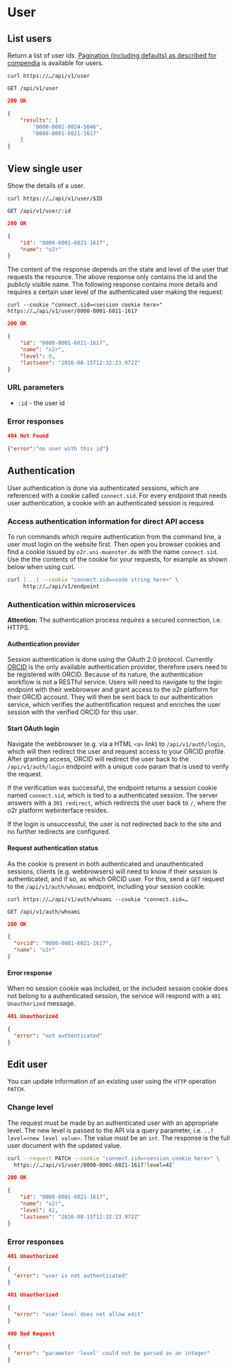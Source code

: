# User

## List users

Return a list of user ids. [Pagination (including defaults) as described for compendia](compendium.md) is available for users.

`curl https://…/api/v1/user`

`GET /api/v1/user`

```json
200 OK

{
    "results": [
        "0000-0002-0024-5046",
        "0000-0001-6021-1617"
    ]
}
```

## View single user

Show the details of a user.

`curl https://…/api/v1/user/$ID`

`GET /api/v1/user/:id`

```json
200 OK

{
    "id": "0000-0001-6021-1617",
    "name": "o2r"
}
```

The content of the response depends on the state and level of the user that requests the resource. The above response only contains the id and the publicly visible name. The following response contains more details and requires a certain user level of the authenticated user making the request:

`curl --cookie "connect.sid=<session cookie here>" https://…/api/v1/user/0000-0001-6021-1617`

```json
200 OK

{
    "id": "0000-0001-6021-1617",
    "name": "o2r",
    "level": 0,
    "lastseen": "2016-08-15T12:32:23.972Z"
}
```

### URL parameters

- `:id` - the user id

### Error responses

```json
404 Not Found

{"error":"no user with this id"}
```

## Authentication

User authentication is done via authenticated sessions, which are referenced with a cookie called `connect.sid`. For every endpoint that needs user authentication, a cookie with an authenticated session is required.

### Access authentication information for direct API access

To run commands which require authentication from the command line, a user must login on the website first. Then open you browser cookies and find a cookie issued by `o2r.uni-muenster.de` with the name `connect.sid`. Use the the contents of the cookie for your requests, for example as shown below when using curl.

```bash
curl [...] --cookie "connect.sid=<code string here>" \
     http://…/api/v1/endpoint
```

### Authentication within microservices

**Attention:** The authentication process _requires_ a secured connection, i.e. HTTPS.

#### Authentication provider

Session authentication is done using the OAuth 2.0 protocol. Currently [ORCID](https://www.orcid.org) is the only available authentication provider, therefore users need to be registered with ORCID. Because of its nature, the authentication workflow is not a RESTful service. Users will need to navigate to the login endpoint with their webbrowser and grant access to the o2r platform for their ORCID account. They will then be sent back to our authentication service, which verifies the authentification request and enriches the user session with the verified ORCID for this user.

#### Start OAuth login

Navigate the webbrowser (e.g. via a HTML `<a>` link) to `/api/v1/auth/login`, which will then redirect the user and request access to your ORCID profile. After granting access, ORCID will redirect the user back to the `/api/v1/auth/login` endpoint with a unique `code` param that is used to verify the request.

If the verification was successful, the endpoint returns a session cookie named `connect.sid`, which is tied to a authenticated session. The server answers with a `301 redirect`, which redirects the user back to `/`, where the o2r platform webinterface resides.

If the login is unsuccessful, the user is not redirected back to the site and no further redirects are configured.

#### Request authentication status

As the cookie is present in both authenticated and unauthenticated sessions, clients (e.g. webbrowsers) will need to know if their session is authenticated, and if so, as which ORCID user. For this, send a `GET` request to the `/api/v1/auth/whoami` endpoint, including your session cookie.

`curl https://…/api/v1/auth/whoami --cookie "connect.sid=…`

`GET /api/v1/auth/whoami`

```json
200 OK

{
  "orcid": "0000-0001-6021-1617",
  "name": "o2r"
}
```

#### Error response

When no session cookie was included, or the included session cookie does not belong to a authenticated session, the service will respond with a `401 Unauthorized` message.

```json
401 Unauthorized

{
  "error": "not authenticated"
}
```

## Edit user

You can update information of an existing user using the `HTTP` operation `PATCH`.

### Change level

The request must be made by an authenticated user with an appropriate level. The new level is passed to the API via a query parameter, i.e. `..?level=<new level value>`.
The value must be an `int`.
The response is the full user document with the updated value.

```bash
curl --request PATCH --cookie "connect.sid=<session cookie here>" \
  https://…/api/v1/user/0000-0001-6021-1617?level=42`
```

```json
200 OK

{
    "id": "0000-0001-6021-1617",
    "name": "o2r",
    "level": 42,
    "lastseen": "2016-08-15T12:32:23.972Z"
}
```

### Error responses

```json
401 Unauthorized

{
  "error": "user is not authenticated"
}
```

```json
401 Unauthorized

{
  "error": "user level does not allow edit"
}
```

```json
400 Bad Request

{
  "error": "parameter 'level' could not be parsed as an integer"
}
```